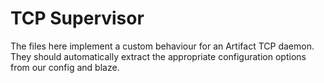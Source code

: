 # TCP Supervisor
The files here implement a custom behaviour for an Artifact TCP daemon. They should automatically extract the appropriate configuration options from our config and blaze.
